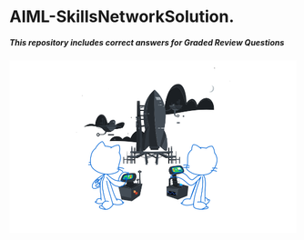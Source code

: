 # AIML-SkillsNetworkSolution.
##### This repository includes correct answers for Graded Review Questions

![picture](https://github.com/ishavverma/AIML-Learnings/blob/data-files/Template.svg)

